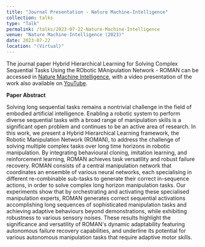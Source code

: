 ```yaml
---
title: "Journal Presentation - Nature Machine-Intelligence"
collection: talks
type: "Talk"
permalink: /talks/2023-07-22-Nature-Machine-Intelligence
venue: "Nature Machine-Intelligence (2023)"
date: 2023-07-22
location: "(Virtual)"
---
```


The journal paper Hybrid Hierarchical Learning for Solving Complex Sequential Tasks Using the RObotic MAnipulation Network - ROMAN can be accessed in [Nature Machine Intelligence](https://www.nature.com/articles/s42256-023-00709-2), with a video presentation of the work also available on [YouTube](https://www.youtube.com/watch?v=msWtPeOwLzc). 


<b> Paper Abstract </b>

Solving long sequential tasks remains a nontrivial challenge in the field of embodied artificial intelligence. Enabling a robotic system to perform diverse sequential tasks with a broad range of manipulation skills is a significant open problem and continues to be an active area of research. In this work, we present a Hybrid Hierarchical Learning framework, the Robotic Manipulation Network (ROMAN), to address the challenge of solving multiple complex tasks over long time horizons in robotic manipulation. By integrating behavioural cloning, imitation learning, and reinforcement learning, ROMAN achieves task versatility and robust failure recovery. ROMAN consists of a central manipulation network that coordinates an ensemble of various neural networks, each specialising in different re-combinable sub-tasks to generate their correct in-sequence actions, in order to solve complex long horizon manipulation tasks. Our experiments show that by orchestrating and activating these specialised manipulation experts, ROMAN generates correct sequential activations accomplishing long sequences of sophisticated manipulation tasks and achieving adaptive behaviours beyond demonstrations, while exhibiting robustness to various sensory noises. These results highlight the significance and versatility of ROMAN's dynamic adaptability featuring autonomous failure recovery capabilities, and underline its potential for various autonomous manipulation tasks that require adaptive motor skills.



